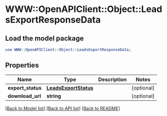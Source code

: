 # WWW::OpenAPIClient::Object::LeadsExportResponseData

## Load the model package
```perl
use WWW::OpenAPIClient::Object::LeadsExportResponseData;
```

## Properties
Name | Type | Description | Notes
------------ | ------------- | ------------- | -------------
**export_status** | [**LeadsExportStatus**](LeadsExportStatus.md) |  | [optional] 
**download_url** | **string** |  | [optional] 

[[Back to Model list]](../README.md#documentation-for-models) [[Back to API list]](../README.md#documentation-for-api-endpoints) [[Back to README]](../README.md)



